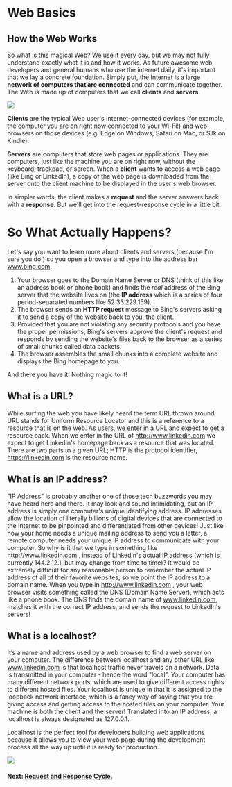 # Web Basics
## How the Web Works

So what is this magical Web? We use it every day, but we may not fully understand exactly what it is and how it works. As future awesome web developers and general humans who use the internet daily, it's important that we lay a concrete foundation. Simply put, the Internet is a large **network of computers that are connected** and can communicate together. The Web is made up of computers that we call **clients** and **servers**.

![](http://s3.amazonaws.com/General_V88/boomyeah/company_209/chapter_3935/handouts/chapter3935_7114_web.jpg)

**Clients** are the typical Web user's Internet-connected devices (for example, the computer you are on right now connected to your Wi-Fi!) and web browsers on those devices (e.g. Edge on Windows, Safari on Mac, or Silk on Kindle).  

**Servers** are computers that store web pages or applications. They are computers, just like the machine you are on right now, without the keyboard, trackpad, or screen. When a **client** wants to access a web page (like Bing or LinkedIn), a copy of the web page is downloaded from the server onto the client machine to be displayed in the user's web browser.

In simpler words, the client makes a **request** and the server answers back with a **response**. But we'll get into the request-response cycle in a little bit.

# So What Actually Happens?

Let's say you want to learn more about clients and servers (because I'm sure you do!) so you open a browser and type into the address bar www.bing.com.

1. Your browser goes to the Domain Name Server or DNS (think of this like an address book or phone book) and finds the _real_ address of the Bing server that the website lives on (the **IP address** which is a series of four period-separated numbers like 52.33.229.159).
2. The browser sends an **HTTP request** message to Bing's servers asking it to send a copy of the website back to you, the client.
3. Provided that you are not violating any security protocols and you have the proper permissions, Bing's servers approve the client's request and responds by sending the website's files back to the browser as a series of small chunks called data packets.
4. The browser assembles the small chunks into a complete website and displays the Bing homepage to you.

And there you have it! Nothing magic to it!

## What is a URL?
While surfing the web you have likely heard the term URL thrown around. URL stands for Uniform Resource Locator and this is a reference to a resource that is on the web. As users, we enter in a URL and expect to get a resource back. When we enter in the URL of http://www.linkedin.com we expect to get LinkedIn's homepage back as a resource that was located. There are two parts to a given URL; HTTP is the protocol identifier, https://linkedin.com is the resource name. 

## What is an IP address?
"IP Address" is probably another one of those tech buzzwords you may have heard here and there. It may look and sound intimidating, but an IP address is simply one computer's unique identifying address.  IP addresses allow the location of literally billions of digital devices that are connected to the Internet to be pinpointed and differentiated from other devices! Just like how your home needs a unique mailing address to send you a letter, a remote computer needs your unique IP address to communicate with your computer. So why is it that we type in something like http://www.linkedin.com , instead of LinkedIn's actual IP address (which is currently 144.2.12.1, but may change from time to time)? It would be extremely difficult for any reasonable person to remember the actual IP address of all of their favorite websites, so we point the IP address to a domain name. When you type in http://www.linkedin.com , your web browser visits something called the DNS (Domain Name Server), which acts like a phone book. The DNS finds the domain name of www.linkedin.com, matches it with the correct IP address, and sends the request to LinkedIn's servers!

## What is a localhost?
It’s a name and address used by a web browser to find a web server on your computer. The difference between localhost and any other URL like www.linkedin.com is that localhost traffic never travels on a network. Data is transmitted in your computer - hence the word "local". Your computer has many different network ports, which are used to give different access rights to different hosted files. Your localhost is unique in that it is assigned to the loopback network interface, which is a fancy way of saying that you are giving access and getting access to the hosted files on your computer. Your machine is both the client and the server! Translated into an IP address, a localhost is always designated as 127.0.0.1.

Localhost is the perfect tool for developers building web applications because it allows you to view your web page during the development process all the way up until it is ready for production.

![](http://s3.amazonaws.com/General_V88/boomyeah/company_209/chapter_3935/handouts/chapter3935_7126_localhost.jpg)

#### Next: [Request and Response Cycle.](./req_resp.md)